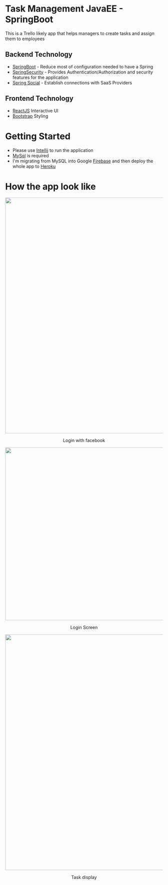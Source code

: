 # Task Management JavaEE - SpringBoot
This is a Trello likely app that helps managers to create tasks and assign them to employees
## Backend Technology 
* [SpringBoot](https://projects.spring.io/spring-boot/) - Reduce most of configuration needed to have a Spring 
* [SpringSecurity](https://projects.spring.io/spring-security/) - Provides Authentication/Authorization and security features for the application 
* [Spring Social](https://gruntjs.com/) - Establish connections with SaaS Providers 

## Frontend Technology
* [ReactJS](https://facebook.github.io/react/) Interactive UI 
* [Bootstrap](http://getbootstrap.com/) Styling

# Getting Started
* Please use [Intellij](https://www.jetbrains.com/idea) to run the application
* [MySql](https://www.mysql.com/) is required
* I'm migrating from MySQL into Google [Firebase](https://firebase.google.com/) and then deploy the whole app to [Heroku](https://heroku.com)

# How the app look like 
<p align="center">
  <img src="http://i.imgur.com/jIuUSWd.png" width="750"/>
</p>
<p align="center">
    Login with facebook
</p>
<p align="center">
  <img src="http://i.imgur.com/hrZ6Wgz.png" width="550"/>
</p>
<p align="center">
  Login Screen
</p>
<p align="center">
  <img src="http://i.imgur.com/0xfcrdd.png" width="750"/>
</p>
<p align="center">
Task display 
</p>

